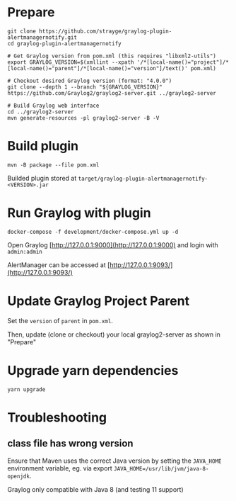 # Prepare

```
git clone https://github.com/strayge/graylog-plugin-alertmanagernotify.git
cd graylog-plugin-alertmanagernotify

# Get Graylog version from pom.xml (this requires "libxml2-utils")
export GRAYLOG_VERSION=$(xmllint --xpath '/*[local-name()="project"]/*[local-name()="parent"]/*[local-name()="version"]/text()' pom.xml)

# Checkout desired Graylog version (format: "4.0.0")
git clone --depth 1 --branch "${GRAYLOG_VERSION}" https://github.com/Graylog2/graylog2-server.git ../graylog2-server

# Build Graylog web interface
cd ../graylog2-server
mvn generate-resources -pl graylog2-server -B -V
```

# Build plugin

```
mvn -B package --file pom.xml
```

Builded plugin stored at `target/graylog-plugin-alertmanagernotify-<VERSION>.jar`

# Run Graylog with plugin

```
docker-compose -f development/docker-compose.yml up -d
```

Open Graylog [http://127.0.0.1:9000](http://127.0.0.1:9000) and login with `admin:admin`

AlertManager can be accessed at [http://127.0.0.1:9093/](http://127.0.0.1:9093/)

# Update Graylog Project Parent
Set the `version` of `parent` in `pom.xml`.

Then, update (clone or checkout) your local graylog2-server as shown in "Prepare"

# Upgrade yarn dependencies

```
yarn upgrade
```

# Troubleshooting

## class file has wrong version

Ensure that Maven uses the correct Java version by setting the `JAVA_HOME` environment variable, eg. via export `JAVA_HOME=/usr/lib/jvm/java-8-openjdk`.

Graylog only compatible with Java 8 (and testing 11 support)
